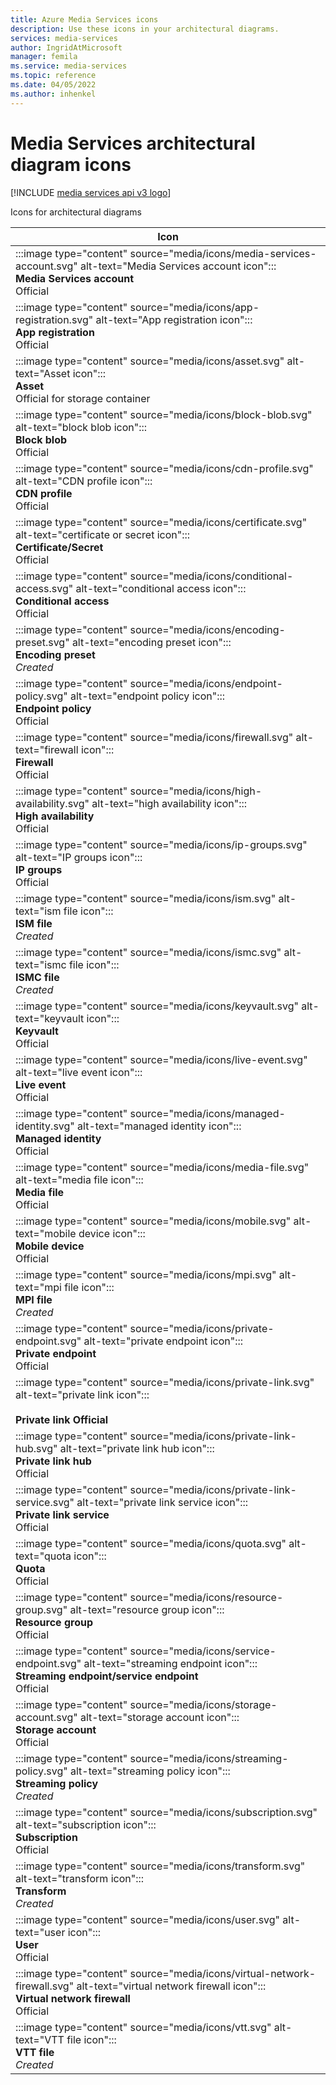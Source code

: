 ```yaml
---
title: Azure Media Services icons
description: Use these icons in your architectural diagrams.
services: media-services
author: IngridAtMicrosoft
manager: femila
ms.service: media-services
ms.topic: reference
ms.date: 04/05/2022
ms.author: inhenkel
---
```


# Media Services architectural diagram icons

[!INCLUDE [media services api v3 logo](./includes/v3-hr.md)]

Icons for architectural diagrams


|Icon  |
|---------|
| :::image type="content" source="media/icons/media-services-account.svg" alt-text="Media Services account icon"::: <br/>**Media Services account** <br/> Official |
| :::image type="content" source="media/icons/app-registration.svg" alt-text="App registration icon"::: <br/>**App registration** <br/> Official|
| :::image type="content" source="media/icons/asset.svg" alt-text="Asset icon"::: <br/>**Asset**<br/>Official for storage container |
| :::image type="content" source="media/icons/block-blob.svg" alt-text="block blob icon"::: <br/>**Block blob**<br/> Official |
| :::image type="content" source="media/icons/cdn-profile.svg" alt-text="CDN profile icon"::: <br/>**CDN profile**<br/> Official |
| :::image type="content" source="media/icons/certificate.svg" alt-text="certificate or secret icon"::: <br/>**Certificate/Secret**<br/> Official |
| :::image type="content" source="media/icons/conditional-access.svg" alt-text="conditional access icon"::: <br/>**Conditional access**<br/> Official |
| :::image type="content" source="media/icons/encoding-preset.svg" alt-text="encoding preset icon"::: <br/>**Encoding preset**<br/> *Created* |
| :::image type="content" source="media/icons/endpoint-policy.svg" alt-text="endpoint policy icon"::: <br/>**Endpoint policy**<br/> Official |
| :::image type="content" source="media/icons/firewall.svg" alt-text="firewall icon"::: <br/>**Firewall**<br/> Official |
| :::image type="content" source="media/icons/high-availability.svg" alt-text="high availability icon"::: <br/>**High availability**<br/> Official |
| :::image type="content" source="media/icons/ip-groups.svg" alt-text="IP groups icon"::: <br/>**IP groups**<br/> Official |
| :::image type="content" source="media/icons/ism.svg" alt-text="ism file icon"::: <br/>**ISM file**<br/> *Created* |
| :::image type="content" source="media/icons/ismc.svg" alt-text="ismc file icon"::: <br/>**ISMC file**<br/> *Created* |
| :::image type="content" source="media/icons/keyvault.svg" alt-text="keyvault icon"::: <br/>**Keyvault**<br/> Official |
| :::image type="content" source="media/icons/live-event.svg" alt-text="live event icon"::: <br/>**Live event**<br/> Official |
| :::image type="content" source="media/icons/managed-identity.svg" alt-text="managed identity icon"::: <br/>**Managed identity**<br/> Official |
| :::image type="content" source="media/icons/media-file.svg" alt-text="media file icon"::: <br/>**Media file**<br/> Official |
| :::image type="content" source="media/icons/mobile.svg" alt-text="mobile device icon"::: <br/>**Mobile device**<br/> Official |
| :::image type="content" source="media/icons/mpi.svg" alt-text="mpi file icon"::: <br/>**MPI file**<br/> *Created* |
| :::image type="content" source="media/icons/private-endpoint.svg" alt-text="private endpoint icon"::: <br/>**Private endpoint**<br/> Official |
| :::image type="content" source="media/icons/private-link.svg" alt-text="private link icon"::: <br/> <br/>**Private link Official** |
| :::image type="content" source="media/icons/private-link-hub.svg" alt-text="private link hub icon"::: <br/>**Private link hub** <br/> Official |
| :::image type="content" source="media/icons/private-link-service.svg" alt-text="private link service icon"::: <br/>**Private link service**<br/> Official |
| :::image type="content" source="media/icons/quota.svg" alt-text="quota icon"::: <br/>**Quota**<br/> Official |
| :::image type="content" source="media/icons/resource-group.svg" alt-text="resource group icon"::: <br/>**Resource group**<br/> Official |
| :::image type="content" source="media/icons/service-endpoint.svg" alt-text="streaming endpoint icon"::: <br/>**Streaming endpoint/service endpoint**<br/> Official |
| :::image type="content" source="media/icons/storage-account.svg" alt-text="storage account icon"::: <br/>**Storage account**<br/> Official |
| :::image type="content" source="media/icons/streaming-policy.svg" alt-text="streaming policy icon"::: <br/>**Streaming policy**<br/> *Created* |
| :::image type="content" source="media/icons/subscription.svg" alt-text="subscription icon"::: <br/>**Subscription**<br/> Official |
| :::image type="content" source="media/icons/transform.svg" alt-text="transform icon"::: <br/>**Transform**<br/> *Created* |
| :::image type="content" source="media/icons/user.svg" alt-text="user icon"::: <br/>**User**<br/> Official |
| :::image type="content" source="media/icons/virtual-network-firewall.svg" alt-text="virtual network firewall icon"::: <br/>**Virtual network firewall**<br/> Official |
| :::image type="content" source="media/icons/vtt.svg" alt-text="VTT file icon"::: <br/>**VTT file**<br/> *Created* |